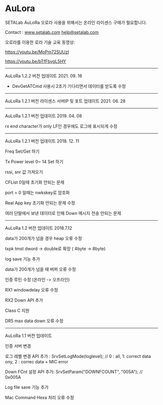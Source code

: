 # AuLora
SETALab
AuLoRa
오로라 사용을 위해서는 온라인 라이센스 구매가 필요합니다.

Contact :  www.setalab.com help@setalab.com

오로라를 이용한 로라 기술 교육 동영상:

https://youtu.be/MoPm72SUUzI

 https://youtu.be/bTfFbvgL5HY

------------------------------------------------------------------
AuLoRa 1.2.2 버전 업데이트 2021. 09. 16
* DevGetATCmd 사용시 2초가 기다리면서 데이터를 받도록 수정

------------------------------------------------------------------
AuLoRa 1.2.1 버전 라이센스 서버IP 및 포트 업데이트 2021. 06. 28

------------------------------------------------------------------
AuLoRa 1.2.1 버전 업데이트 2019. 04. 08

rx end character가 only LF인 경우에도 로그에 표시되게 수정

------------------------------------------------------------------
AuLoRa 1.2.1 버전 업데이트 2018. 12. 11

Freq Set/Get 하기

Tx Power level 0~ 14 Set 하기

rssi, snr 값 가져오기

CFList 0일때 초기화 안되는 문제

port = 0 일때는 nwkskey로 암호화

Real App key 초기화 안되는 문제 수정

여러 단말에서 보낸 데이터로 인해 Down 메시지 전송 안되는 문제


------------------------------------------------------------------
AuLoRa 1.2 버전 업데이트 2018.7.12

data가 200개가 넘을 경우 heap 오류 수정

txpk tmst dword -> double로 확장 ( 4byte -> 8byte)

log save 기능 추가

data가 200개가 넘을 때 버퍼 오류 수정

인증 루틴 수정 (온라인 -> 오프라인)

RX1 windowdelay 오류 수정

RX2 Down API 추가

Class C 지원

DR5 max data down 오류 수정


------------------------------------------------------------------
AuLoRa 1.1 버전 업데이트

인증 서버 변경

로그 레벨 변경 API 추가 : SrvSetLogMode(loglevel); // 0 : all, 1: correct data ony, 2 : correc data + MIC error

Down FCnt 설정 API 추가: SrvSetParam("DOWNFCOUNT", "005A"); // 0x005A

Log file save 기능 추가

Mac Command Hexa 처리 오류 수정

